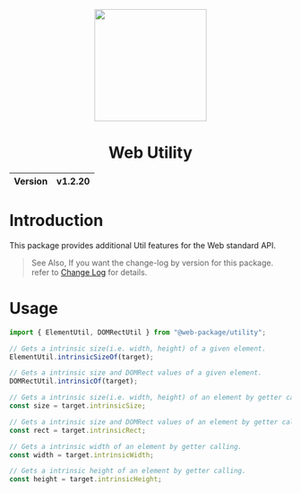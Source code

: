 <div align="center">
    <img width="200px" src="https://github.com/user-attachments/assets/9fe86de5-61d7-4a89-ab9d-702ff1c0c901">
    <h1>Web Utility</h1>
    <table>
        <thead>
          <tr>
            <th>Version</th>
            <th>v1.2.20</th>
          </tr>
        </tbody>
    </table>
</div>

# Introduction
This package provides additional Util features for the Web standard API.

> See Also, If you want the change-log by version for this package. refer to [Change Log](CHANGELOG.md) for details.

# Usage
```ts
import { ElementUtil, DOMRectUtil } from "@web-package/utility";

// Gets a intrinsic size(i.e. width, height) of a given element.
ElementUtil.intrinsicSizeOf(target);

// Gets a intrinsic size and DOMRect values of a given element.
DOMRectUtil.intrinsicOf(target);

// Gets a intrinsic size(i.e. width, height) of an element by getter calling.
const size = target.intrinsicSize;

// Gets a intrinsic size and DOMRect values of an element by getter calling.
const rect = target.intrinsicRect;

// Gets a intrinsic width of an element by getter calling.
const width = target.intrinsicWidth;

// Gets a intrinsic height of an element by getter calling.
const height = target.intrinsicHeight;
```
